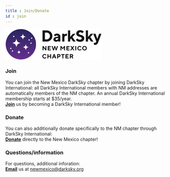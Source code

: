 ```yaml
---
title : Join/Donate
id : join
---
```


![logo](logo.png)

### Join
You can join the New Mexico DarkSky chapter by joining DarkSky International: all DarkSky International members with NM addresses are automatically 
members of the NM chapter. An annual DarkSky International membership starts at $35/year.
<br>[<B>Join</B>](https://darksky.org/ways-to-give/) us by becoming a DarkSky International member!

### Donate

You can also additionally donate specifically to the NM chapter through DarkSky International:
<br>[<B>Donate</b>](https://act.darksky.org/newmexicodarksky) directly to the New Mexico chapter!

### Questions/information

For questions, additional inforation:
<br>[<B>Email</b>](mailto:newmexico@darksky.org) us at <a href="mailto:newmexico@darksky.org"> newmexico@darksky.org
